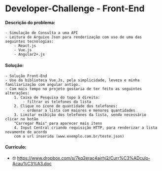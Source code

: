 # Developer-Challenge - Front-End

#### Descrição do problema:
	
	- Simulação de Consulta a uma API
	- Leitura de Arquivo Json para renderização com uso de uma das seguintes tecnologias: 
		- React.js
		- Vue.js
		- Angular2+.js

#### Solução:
	- Solução Front-End
	- Uso da biblioteca Vue.Js, pela simplicidade, leveza e minha familiarização com angular antigo.
	- Com mais tempo no projeto gostaria de ter feito as seguintes alterações:
		1. Caixa de Pesquisa do topo à direita:
		 	- filtrar os telefones da lista
		2. Clique no ícone de quantidade dos telefones:
			- ordenar a lista com maiores e menores quantidades
		3. Limitar exibição dos telefones da lista, sendo necessário clicar no botão 
		"Carregar Mais" para aparecer mais itens
		4. Input Central criando requisição HTTP, para renderizar a lista novamente de acordo 
		com a url inserida (www.exemplo.com.br/teste.json)

#### Currículo:
- 🤓 https://www.dropbox.com/s/7kq2erac4airhj2/Curr%C3%ADculo-Acau%C3%A3.doc
